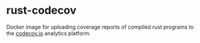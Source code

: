 rust-codecov
============


Docker image for uploading coverage reports of compiled rust programs to
the [codecov.io](https://codecov.io) analytics platform.

